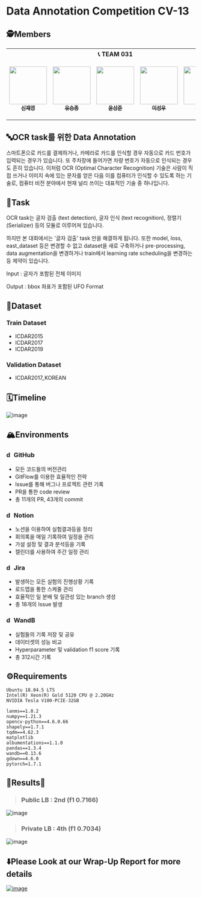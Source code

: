 # Data Annotation Competition CV-13

## 🕵️Members

<table>
    <th colspan=5>📞 TEAM 031</th>
    <tr height="160px">
        <td align="center">
            <a href="https://github.com/LimePencil"><img src="https://avatars.githubusercontent.com/u/71117066?v=4" width="100px;" alt=""/><br /><sub><b>신재영</b></sub></a>
        </td>
        <td align="center">
            <a href="https://github.com/sjz1"><img src="https://avatars.githubusercontent.com/u/68888169?v=4" width="100px;" alt=""/><br /><sub><b>유승종</b></sub></a>
        </td>
        <td align="center">
            <a href="https://github.com/SangJunni"><img src="https://avatars.githubusercontent.com/u/79644050?v=4" width="100px;" alt=""/><br /><sub><b>윤상준</b></sub></a>
        </td>
        <td align="center">
            <a href="https://github.com/lsvv1217"><img src="https://avatars.githubusercontent.com/u/113494991?v=4" width="100px;" alt=""/><br /><sub><b>이성우</b></sub></a>
        </td>
         <td align="center">
            <a href="https://github.com/0seob"><img src="https://avatars.githubusercontent.com/u/29935109?v=4" width="100px;" alt=""/><br /><sub><b>이영섭</b></sub></a>
        </td>
    </tr>
</table>



## 🔤OCR task를 위한 Data Annotation 
스마트폰으로 카드를 결제하거나, 카메라로 카드를 인식할 경우 자동으로 카드 번호가 입력되는 경우가 있습니다. 또 주차장에 들어가면 차량 번호가 자동으로 인식되는 경우도 흔히 있습니다. 이처럼 OCR (Optimal Character Recognition) 기술은 사람이 직접 쓰거나 이미지 속에 있는 문자를 얻은 다음 이를 컴퓨터가 인식할 수 있도록 하는 기술로, 컴퓨터 비전 분야에서 현재 널리 쓰이는 대표적인 기술 중 하나입니다.

## 📍Task
OCR task는 글자 검출 (text detection), 글자 인식 (text recognition), 정렬기 (Serializer) 등의 모듈로 이루어져 있습니다.

하지만 본 대회에서는 '글자 검출' task 만을 해결하게 됩니다.
또한 model, loss, east_dataset 등은 변경할 수 없고 dataset을 새로 구축하거나 pre-processing, data augmentation을 변경하거나 train에서 learning rate scheduling을 변경하는 등 제약이 있습니다.

Input : 글자가 포함된 전체 이미지

Output : bbox 좌표가 포함된 UFO Format

## 💾Dataset
### Train Dataset
- ICDAR2015
- ICDAR2017
- ICDAR2019
### Validation Dataset
- ICDAR2017_KOREAN


## 🗓️Timeline
![image](https://user-images.githubusercontent.com/29935109/211737039-ffd0d017-336b-4932-9f0f-7a0f0f31cb51.png)


## 🏔️Environments
### <img src="https://cdn3.emoji.gg/emojis/4601_github.png" alt="drawing" width="16"/>  GitHub
- 모든 코드들의 버전관리
- GitFlow를 이용한 효율적인 전략
- Issue를 통해 버그나 프로젝트 관련 기록
- PR을 통한 code review
- 총 11개의 PR, 43개의 commit

### <img src="https://img.icons8.com/ios-filled/500/notion.png" alt="drawing" width="16"/> Notion
- 노션을 이용하여 실험결과등을 정리
- 회의록을 매일 기록하여 일정을 관리
- 가설 설정 및 결과 분석등을 기록
- 캘린더를 사용하여 주간 일정 관리

### <img src="https://cdn.icon-icons.com/icons2/2699/PNG/512/atlassian_jira_logo_icon_170511.png" alt="drawing" width="16"/> Jira
- 발생하는 모든 실험의 진행상황 기록
- 로드맵을 통한 스케줄 관리
- 효율적인 일 분배 및 일관성 있는 branch 생성
- 총 18개의 Issue 발생

### <img src="https://avatars.githubusercontent.com/u/26401354?s=200&v=4" alt="drawing" width="16"/> WandB
- 실험들의 기록 저장 및 공유
- 데이터셋의 성능 비교
- Hyperparameter 및 validation f1 score 기록
- 총 312시간 기록

## ⚙️Requirements
```
Ubuntu 18.04.5 LTS
Intel(R) Xeon(R) Gold 5120 CPU @ 2.20GHz
NVIDIA Tesla V100-PCIE-32GB

lanms==1.0.2
numpy==1.21.3
opencv-python==4.6.0.66
shapely==1.7.1
tqdm==4.62.3
matplotlib
albumentations==1.1.0
pandas==1.3.4
wandb==0.13.6
gdown==4.6.0
pytorch=1.7.1
```

## 🎉Results🎉
>### Public LB : 2nd (f1 0.7166)
![image](https://user-images.githubusercontent.com/29935109/211737069-f95f1668-a372-4dbd-9c75-12af28b9a9cf.png)
>### Private LB : 4th (f1 0.7034)
![image](https://user-images.githubusercontent.com/29935109/211737091-9fd8223b-0958-4c3d-8480-bec15d265572.png)


## ⬇️Please Look at our Wrap-Up Report for more details
[![image](https://user-images.githubusercontent.com/62556539/200262300-3765b3e4-0050-4760-b008-f218d079a770.png)](https://gratis-keyboard-88d.notion.site/Data-wrap-up-report-12b152c127a24c2ca33e3c11501ed804)
